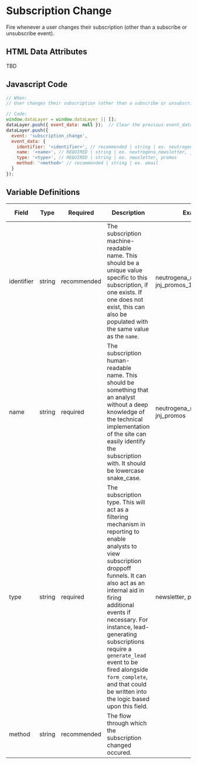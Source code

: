 # Subscription Change

Fire whenever a user changes their subscription (other than a subscribe or unsubscribe event).

## HTML Data Attributes

TBD

## Javascript Code

```js
// When:
// User changes their subscription (other than a subscribe or unsubscribe event)

// Code:
window.dataLayer = window.dataLayer || [];
dataLayer.push({ event_data: null });  // Clear the previous event_data object.
dataLayer.push({
  event: 'subscription_change',
  event_data: {
    identifier: '<identifier>', // recommended | string | ex. neutrogena_newsletter_123, jnj_promos_123
    name: '<name>', // REQUIRED | string | ex. neutrogena_newsletter, jnj_promos
    type: '<type>', // REQUIRED | string | ex. newsletter, promos
    method: '<method>' // recommended | string | ex. email
  }
});
```

## Variable Definitions

|Field|Type|Required|Description|Example|Pattern|Min Length|Max Length|Minimum|Maximum|Multiple Of|
| --- | --- | --- | --- | --- | --- | --- | --- | --- | --- | --- |
|identifier|string|recommended|The subscription machine-readable name. This should be a unique value specific to this subscription, if one exists. If one does not exist, this can also be populated with the same value as the `name`.|neutrogena_newsletter_123, jnj_promos_123|
|name|string|required|The subscription human-readable name. This should be something that an analyst without a deep knowledge of the technical implementation of the site can easily identify the subscription with. It should be lowercase snake_case.|neutrogena_newsletter, jnj_promos|
|type|string|required|The subscription type. This will act as a filtering mechanism in reporting to enable analysts to view subscription droppoff funnels. It can also act as an internal aid in firing additional events if necessary. For instance, lead-generating subscriptions require a `generate_lead` event to be fired alongside `form_complete`, and that could be written into the logic based upon this field.|newsletter, promos|
|method|string|recommended|The flow through which the subscription changed occured.
